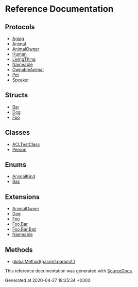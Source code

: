 # Reference Documentation

## Protocols

-   [Aging](protocols/Aging.md)
-   [Animal](protocols/Animal.md)
-   [AnimalOwner](protocols/AnimalOwner.md)
-   [Human](protocols/Human.md)
-   [LivingThing](protocols/LivingThing.md)
-   [Nameable](protocols/Nameable.md)
-   [OwnableAnimal](protocols/OwnableAnimal.md)
-   [Pet](protocols/Pet.md)
-   [Speaker](protocols/Speaker.md)

## Structs

-   [Bar](structs/Bar.md)
-   [Dog](structs/Dog.md)
-   [Foo](structs/Foo.md)

## Classes

-   [ACLTestClass](classes/ACLTestClass.md)
-   [Person](classes/Person.md)

## Enums

-   [AnimalKind](enums/AnimalKind.md)
-   [Baz](enums/Baz.md)

## Extensions

-   [AnimalOwner](extensions/AnimalOwner.md)
-   [Dog](extensions/Dog.md)
-   [Foo](extensions/Foo.md)
-   [Foo.Bar](extensions/Foo.Bar.md)
-   [Foo.Bar.Baz](extensions/Foo.Bar.Baz.md)
-   [Nameable](extensions/Nameable.md)

## Methods

-   [globalMethod(param1:param2:)](methods/globalMethod(param1:param2:).md)

This reference documentation was generated with
[SourceDocs](https://github.com/eneko/SourceDocs).

Generated at 2020-04-27 18:35:34 +0000